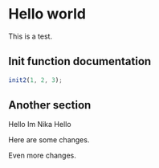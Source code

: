 # Hello world

This is a test.

## Init function documentation

```js
init2(1, 2, 3);
```

## Another section

Hello   Im Nika
Hello

Here are some changes.


Even more changes.
